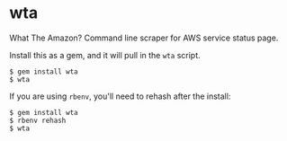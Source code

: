 # wta
What The Amazon?  Command line scraper for AWS service status page.

Install this as a gem, and it will pull in the `wta` script.

```
$ gem install wta
$ wta
```

If you are using `rbenv`, you'll need to rehash after the install:

```
$ gem install wta
$ rbenv rehash
$ wta
```
